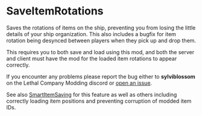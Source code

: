 # SaveItemRotations
Saves the rotations of items on the ship, preventing you from losing the little details of your ship organization. This also includes a bugfix for item rotation being desynced between players when they pick up and drop them.

This requires you to both save and load using this mod, and both the server and client must have the mod for the loaded item rotations to appear correctly.

If you encounter any problems please report the bug either to **sylviblossom** on the Lethal Company Modding discord or [open an issue](https://github.com/SylviBlossom/LC-SmartItemSaving/issues/new).

See also [SmartItemSaving](https://thunderstore.io/c/lethal-company/p/SylviBlossom/PredictableEggs/) for this feature as well as others including correctly loading item positions and preventing corruption of modded item IDs.